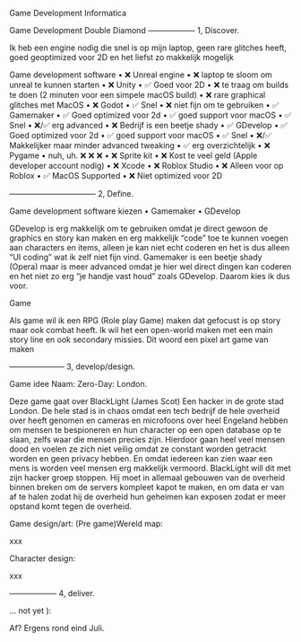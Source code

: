Game Development Informatica

Game Development
Double Diamond
——————
1, Discover.

Ik heb een engine nodig die snel is op mijn laptop, geen rare glitches heeft, goed geoptimized voor 2D en het liefst zo makkelijk mogelijk

Game development software
	•	❌ Unreal engine
	•	❌ laptop te sloom om unreal te kunnen starten
	•	❌ Unity
	•	✅  Goed voor 2D
	•	❌ te traag om builds te doen (2 minuten voor een simpele macOS build)
	•	❌ rare graphical glitches met MacOS
	•	❌ Godot
	•	✅  Snel
	•	❌ niet fijn om te gebruiken
	•	✅ Gamemaker
	•	✅ Goed optimized voor 2d
	•	✅ goed support voor macOS
	•	✅ Snel
	•	❌/✅ erg advanced
	•	❌  Bedrijf is een beetje shady
	•	✅ GDevelop
	•	✅ Goed optimized voor 2d
	•	✅ goed support voor macOS
	•	✅ Snel
	•	❌/✅  Makkelijker maar minder advanced tweaking
	•	✅ erg overzichtelijk 
	•	❌  Pygame
	•	nuh, uh. ❌ ❌ ❌ 
	•	❌  Sprite kit
	•	❌ Kost te veel geld (Apple developer account nodig)
	•	❌  Xcode
	•	❌  Roblox Studio
	•	❌ Alleen voor op Roblox
	•	✅ MacOS Supported
	•	❌ Niet optimized voor 2D
	





———————————
2, Define.


Game development software kiezen
	•	Gamemaker
	•	GDevelop

GDevelop is erg makkelijk om te gebruiken omdat je direct gewoon de graphics en story kan maken en erg makkelijk “code” toe te kunnen voegen aan characters en items, alleen je kan niet echt coderen en het is dus alleen “UI coding” wat ik zelf niet fijn vind. Gamemaker is een beetje shady (Opera) maar is meer advanced omdat je hier wel direct dingen kan coderen en het niet zo erg “je handje vast houd” zoals GDevelop. Daarom kies ik dus voor.

Game

Als game wil ik een RPG (Role play Game) maken dat gefocust is op story maar ook combat heeft. Ik wil het een open-world maken met een main story line en ook secondary missies. Dit woord een pixel art game van maken

———————
3, develop/design.

Game idee
Naam: Zero-Day: London.

Deze game gaat over BlackLight (James Scot) Een hacker in de grote stad London. De hele stad is in chaos omdat een tech bedrijf de hele overheid over heeft genomen en cameras en microfoons over heel Engeland hebben om mensen te bespioneren en hun character op een open database op te slaan, zelfs waar die mensen precies zijn. Hierdoor gaan heel veel mensen dood en voelen ze zich niet veilig omdat ze constant worden getrackt worden en geen privacy hebben. En omdat iedereen kan zien waar een mens is worden veel mensen erg makkelijk vermoord. BlackLight will dit met zijn hacker groep stoppen. Hij moet in allemaal gebouwen van de overheid binnen breken om de servers kompleet kapot te maken, en om data er van af te halen zodat hij de overheid hun geheimen kan exposen zodat er meer opstand komt tegen de overheid. 



Game design/art:
(Pre game)Wereld map:

xxx

Character design:

xxx


——————
4, deliver.

… not yet ):

Af? Ergens rond eind Juli.
